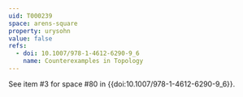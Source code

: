 ```yaml
---
uid: T000239
space: arens-square
property: urysohn
value: false
refs:
  - doi: 10.1007/978-1-4612-6290-9_6
    name: Counterexamples in Topology
---
```

See item #3 for space #80 in {{doi:10.1007/978-1-4612-6290-9_6}}.
